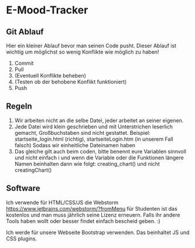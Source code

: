 # E-Mood-Tracker

## Git Ablauf
Hier ein kleiner Ablauf bevor man seinen Code pusht. Dieser Ablauf ist wichtig um möglichst
so wenig Konflikte wie möglich zu haben!
1. Commit
2. Pull
3. (Eventuell Konflikte beheben)
4. (Testen ob der behobene Konflikt funktioniert)
5. Push

## Regeln

1. Wir arbeiten nicht an die selbe Datei, jeder arbeitet an seiner eigenen.
2. Jede Datei wird klein geschrieben und mit Unterstrichen leserlich gemacht, Großbuchstaben sind nicht gestattet. 
   Beispiel: startseite_login.html (richtig), startseiteLogin.htm (in unserem Fall falsch)
   Sodass wir einheitliche Dateinamen haben 
3. Das gleiche gilt auch beim coden, bitte benennt eure Variablen sinnvoll und nicht einfach i  und wenn die Variable oder die                                   Funktionen längere Namen beinhalten dann wie folgt: 
    creating_chart() und nicht creatingChart() 
  
## Software
Ich verwende für HTML/CSS/JS die Webstorm <https://www.jetbrains.com/webstorm/?fromMenu> für Studenten ist das kostenlos und man muss jährlich seine Lizenz erneuern. Falls ihr andere Tools haben wollt oder besser findet einfach bescheid geben. :)

Ich werde für unsere Webseite Bootstrap verwenden. Das beinhaltet JS und CSS plugins.
  
 

